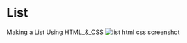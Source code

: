 # List
 Making a List Using HTML_&_CSS
![list html css screenshot](https://github.com/Parthkmittal/List/assets/142564865/7e89f878-5dd1-4688-a687-d3e1fb619a4c)
